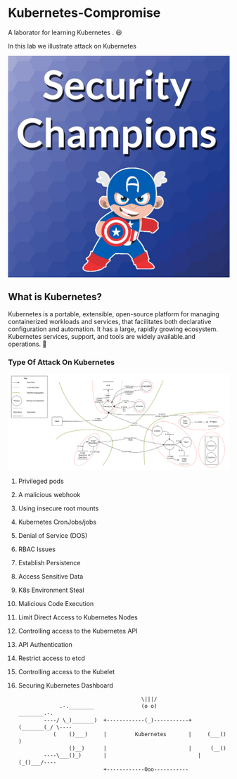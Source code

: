 # Kubernetes-Compromise

A laborator for learning Kubernetes . 😆

In this lab we illustrate attack on Kubernetes 

![Getting Started](sc.png)


## What is Kubernetes?

Kubernetes is a portable, extensible, open-source platform for managing containerized workloads and services, that facilitates both declarative configuration and automation. It has a large, rapidly growing ecosystem. Kubernetes services, support, and tools are widely available.and operations. 🚀


### Type Of Attack On Kubernetes

![Getting Started](41.png)

1. Privileged pods

2. A malicious webhook 

3. Using insecure root mounts

4. Kubernetes CronJobs/jobs

5. Denial of Service (DOS)

6. RBAC Issues

7. Establish Persistence

8. Access Sensitive Data

9. K8s Environment Steal

10. Malicious Code Execution

11. Limit Direct Access to Kubernetes Nodes

12. Controlling access to the Kubernetes API

13. API Authentication

14. Restrict access to etcd

15. Controlling access to the Kubelet

16. Securing Kubernetes Dashboard


 


                                               \|||/                                               
                     .-.________               (o o)              ________.-.                    
                ----/ \_)_______)  +------------(_)-----------+  (_______(_/ \----               
                   (    ()___)     |         Kubernetes       |     (___()     )                  
                        ()__)      |                          |      (__()                        
                ----\___()_)       |	                         |       (_()___/----                
                                   +------------Ooo-----------

 
